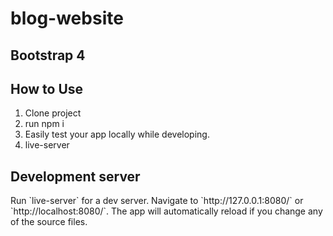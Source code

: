 # blog-website
<h2>Bootstrap 4</h2>
<h2> How to Use </h2>
<ol>
<li> Clone project </li>
<li> run npm i </li>
<li> Easily test your app locally while developing. </li>
<li> live-server </li>
</ol>
<h2> Development server </h2>
<p> Run `live-server` for a dev server. Navigate to `http://127.0.0.1:8080/` or `http://localhost:8080/`. The app will automatically reload if you change any of the source files.</p>
